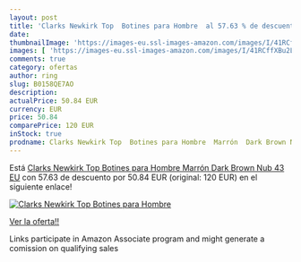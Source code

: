 ```yaml
---
layout: post
title: 'Clarks Newkirk Top  Botines para Hombre  al 57.63 % de descuento'
date: 
thumbnailImage: 'https://images-eu.ssl-images-amazon.com/images/I/41RCffXBu2L._SL200_.jpg'
images: [ 'https://images-eu.ssl-images-amazon.com/images/I/41RCffXBu2L._SL200_.jpg' ]
comments: true
category: ofertas
author: ring
slug: B0158QE7AO
description:
actualPrice: 50.84 EUR
currency: EUR
price: 50.84
comparePrice: 120 EUR
inStock: true
prodname: Clarks Newkirk Top  Botines para Hombre  Marrón  Dark Brown Nub   43 EU
---
```


Está [Clarks Newkirk Top  Botines para Hombre  Marrón  Dark Brown Nub   43 EU](https://www.amazon.es/dp/B0158QE7AO/?tag=tolees-21) con 57.63 de descuento por 50.84 EUR (original: 120 EUR) en el siguiente enlace!

[![Clarks Newkirk Top  Botines para Hombre ](https://images-eu.ssl-images-amazon.com/images/I/41RCffXBu2L._SL200_.jpg)](https://www.amazon.es/dp/B0158QE7AO/?tag=tolees-21)

[Ver la oferta!!](https://www.amazon.es/dp/B0158QE7AO/?tag=tolees-21)

Links participate in Amazon Associate program and might generate a comission on qualifying sales


